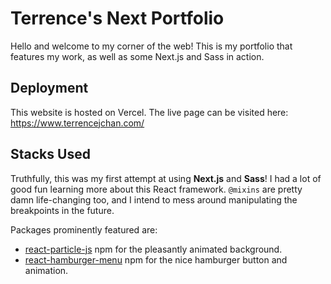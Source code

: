 # Terrence's Next Portfolio

Hello and welcome to my corner of the web! This is my portfolio that features my work, as well as some Next.js and Sass in action.

## Deployment

This website is hosted on Vercel. The live page can be visited here: https://www.terrencejchan.com/

## Stacks Used

Truthfully, this was my first attempt at using **Next.js** and **Sass**! I had a lot of good fun learning more about this React framework. `@mixins` are pretty damn life-changing too, and I intend to mess around manipulating the breakpoints in the future.

Packages prominently featured are:

- [react-particle-js](https://www.npmjs.com/package/react-particles-js) npm for the pleasantly animated background.
- [react-hamburger-menu](https://www.npmjs.com/package/react-hamburger-menu) npm for the nice hamburger button and animation.
